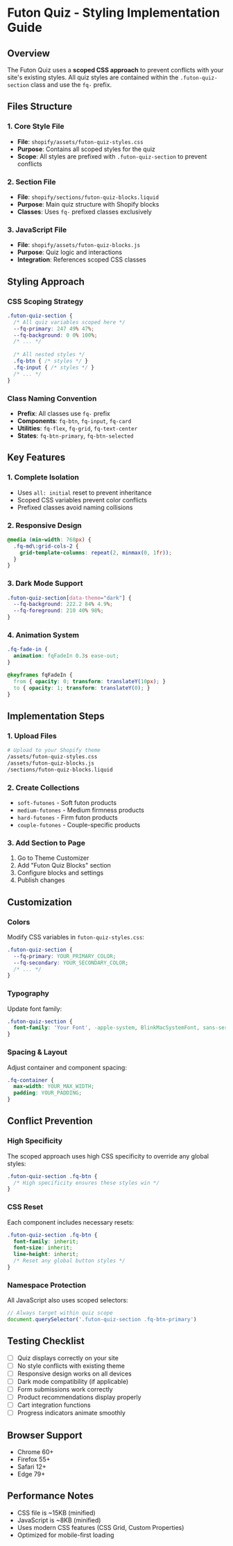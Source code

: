 # Futon Quiz - Styling Implementation Guide

## Overview
The Futon Quiz uses a **scoped CSS approach** to prevent conflicts with your site's existing styles. All quiz styles are contained within the `.futon-quiz-section` class and use the `fq-` prefix.

## Files Structure

### 1. Core Style File
- **File**: `shopify/assets/futon-quiz-styles.css`
- **Purpose**: Contains all scoped styles for the quiz
- **Scope**: All styles are prefixed with `.futon-quiz-section` to prevent conflicts

### 2. Section File  
- **File**: `shopify/sections/futon-quiz-blocks.liquid`
- **Purpose**: Main quiz structure with Shopify blocks
- **Classes**: Uses `fq-` prefixed classes exclusively

### 3. JavaScript File
- **File**: `shopify/assets/futon-quiz-blocks.js` 
- **Purpose**: Quiz logic and interactions
- **Integration**: References scoped CSS classes

## Styling Approach

### CSS Scoping Strategy
```css
.futon-quiz-section {
  /* All quiz variables scoped here */
  --fq-primary: 247 49% 47%;
  --fq-background: 0 0% 100%;
  /* ... */
  
  /* All nested styles */
  .fq-btn { /* styles */ }
  .fq-input { /* styles */ }
  /* ... */
}
```

### Class Naming Convention
- **Prefix**: All classes use `fq-` prefix
- **Components**: `fq-btn`, `fq-input`, `fq-card`
- **Utilities**: `fq-flex`, `fq-grid`, `fq-text-center`
- **States**: `fq-btn-primary`, `fq-btn-selected`

## Key Features

### 1. Complete Isolation
- Uses `all: initial` reset to prevent inheritance
- Scoped CSS variables prevent color conflicts  
- Prefixed classes avoid naming collisions

### 2. Responsive Design
```css
@media (min-width: 768px) {
  .fq-md\:grid-cols-2 {
    grid-template-columns: repeat(2, minmax(0, 1fr));
  }
}
```

### 3. Dark Mode Support
```css
.futon-quiz-section[data-theme="dark"] {
  --fq-background: 222.2 84% 4.9%;
  --fq-foreground: 210 40% 98%;
}
```

### 4. Animation System
```css
.fq-fade-in {
  animation: fqFadeIn 0.3s ease-out;
}

@keyframes fqFadeIn {
  from { opacity: 0; transform: translateY(10px); }
  to { opacity: 1; transform: translateY(0); }
}
```

## Implementation Steps

### 1. Upload Files
```bash
# Upload to your Shopify theme
/assets/futon-quiz-styles.css
/assets/futon-quiz-blocks.js  
/sections/futon-quiz-blocks.liquid
```

### 2. Create Collections
- `soft-futones` - Soft futon products
- `medium-futones` - Medium firmness products  
- `hard-futones` - Firm futon products
- `couple-futones` - Couple-specific products

### 3. Add Section to Page
1. Go to Theme Customizer
2. Add "Futon Quiz Blocks" section
3. Configure blocks and settings
4. Publish changes

## Customization

### Colors
Modify CSS variables in `futon-quiz-styles.css`:
```css
.futon-quiz-section {
  --fq-primary: YOUR_PRIMARY_COLOR;
  --fq-secondary: YOUR_SECONDARY_COLOR;
  /* ... */
}
```

### Typography
Update font family:
```css
.futon-quiz-section {
  font-family: 'Your Font', -apple-system, BlinkMacSystemFont, sans-serif;
}
```

### Spacing & Layout
Adjust container and component spacing:
```css
.fq-container {
  max-width: YOUR_MAX_WIDTH;
  padding: YOUR_PADDING;
}
```

## Conflict Prevention

### High Specificity
The scoped approach uses high CSS specificity to override any global styles:
```css
.futon-quiz-section .fq-btn {
  /* High specificity ensures these styles win */
}
```

### CSS Reset
Each component includes necessary resets:
```css
.futon-quiz-section .fq-btn {
  font-family: inherit;
  font-size: inherit;
  line-height: inherit;
  /* Reset any global button styles */
}
```

### Namespace Protection
All JavaScript also uses scoped selectors:
```javascript
// Always target within quiz scope
document.querySelector('.futon-quiz-section .fq-btn-primary')
```

## Testing Checklist

- [ ] Quiz displays correctly on your site
- [ ] No style conflicts with existing theme
- [ ] Responsive design works on all devices
- [ ] Dark mode compatibility (if applicable)
- [ ] Form submissions work correctly
- [ ] Product recommendations display properly
- [ ] Cart integration functions
- [ ] Progress indicators animate smoothly

## Browser Support
- Chrome 60+
- Firefox 55+  
- Safari 12+
- Edge 79+

## Performance Notes
- CSS file is ~15KB (minified)
- JavaScript is ~8KB (minified)
- Uses modern CSS features (CSS Grid, Custom Properties)
- Optimized for mobile-first loading
